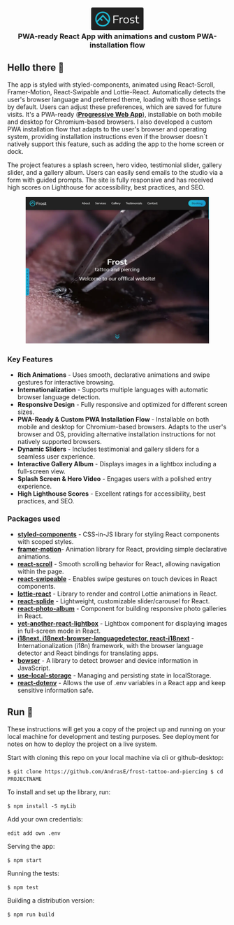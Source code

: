 <h3 align="center">
  <a href="https://frost-tattoo.netlify.app/" target="_blank" rel="noopener noreferrer">
  <img src="https://github.com/AndrasE/raw-readme/blob/main/frost-readme.png?raw=true" width="120px">
  </a>
  <br/>
PWA-ready React App with animations and custom PWA-installation flow
</h3>

## Hello there 👋

The app is styled with styled-components, animated using React-Scroll, Framer-Motion, React-Swipable and Lottie-React. Automatically detects the user's browser language and preferred theme, loading with those settings by default. Users can adjust these preferences, which are saved for future visits.
It's a PWA-ready (**[Progressive Web App](https://developer.mozilla.org/en-US/docs/Web/Progressive_web_apps)**), installable on both mobile and desktop for Chromium-based browsers. I also developed a custom PWA installation flow that adapts to the user's browser and operating system, providing installation instructions even if the browser doesn`t natively support this feature, such as adding the app to the home screen or dock.

The project features a splash screen, hero video, testimonial slider, gallery slider, and a gallery album. Users can easily send emails to the studio via a form with guided prompts. The site is fully responsive and has received high scores on Lighthouse for accessibility, best practices, and SEO.

<div align="center">
<img src="https://github.com/AndrasE/raw-readme/blob/f6bf4a96ee46927ededa98bdf70aa7607e76adda/frost.webp" width="420">
</div>

### Key Features

- **Rich Animations** - Uses smooth, declarative animations and swipe gestures for interactive browsing.
- **Internationalization** - Supports multiple languages with automatic browser language detection.
- **Responsive Design** - Fully responsive and optimized for different screen sizes.
- **PWA-Ready & Custom PWA Installation Flow** - Installable on both mobile and desktop for Chromium-based browsers. Adapts to the user's browser and OS, providing alternative installation instructions for not natively supported browsers.
- **Dynamic Sliders** - Includes testimonial and gallery sliders for a seamless user experience.
- **Interactive Gallery Album** - Displays images in a lightbox including a full-screen view.
- **Splash Screen & Hero Video** - Engages users with a polished entry experience.
- **High Lighthouse Scores** - Excellent ratings for accessibility, best practices, and SEO.

### Packages used

- **[styled-components](https://styled-components.com/)** - CSS-in-JS library for styling React components with scoped styles.
- **[framer-motion](https://www.npmjs.com/package/framer-motion)**- Animation library for React, providing simple declarative animations.
- **[react-scroll](https://www.npmjs.com/package/react-scroll)** - Smooth scrolling behavior for React, allowing navigation within the page.
- **[react-swipeable](https://www.npmjs.com/package/react-swipeable)** - Enables swipe gestures on touch devices in React components.
- **[lottie-react](https://www.npmjs.com/package/lottie-react)** - Library to render and control Lottie animations in React.
- **[react-splide](https://splidejs.com/integration/react-splide/)** - Lightweight, customizable slider/carousel for React.
- **[react-photo-album](https://react-photo-album.com/)** - Component for building responsive photo galleries in React. 
- **[yet-another-react-lightbox](https://yet-another-react-lightbox.com/)** - Lightbox component for displaying images in full-screen mode in React.
- **[i18next, i18next-browser-languagedetector, react-i18next](https://www.i18next.com/)** - Internationalization (i18n) framework, with the browser language detector and React bindings for translating apps. 
- **[bowser](https://www.npmjs.com/package/bowser)** - A library to detect browser and device information in JavaScript. 
- **[use-local-storage](https://www.npmjs.com/package/use-local-storage)** - Managing and persisting state in localStorage.
- **[react-dotenv](https://www.npmjs.com/package/react-dotenv)** - Allows the use of .env variables in a React app and keep sensitive information safe.

## Run 🚀

These instructions will get you a copy of the project up and running on your local machine for development and testing purposes. See deployment for notes on how to deploy the project on a live system.

Start with cloning this repo on your local machine via cli or github-desktop:

`
$ git clone https://github.com/AndrasE/frost-tattoo-and-piercing
$ cd PROJECTNAME
`

To install and set up the library, run:

`
$ npm install -S myLib
`

Add your own credentials:

`
edit add own .env
`

Serving the app:

`
$ npm start
`

Running the tests:

`
$ npm test
`

Building a distribution version:

`
$ npm run build
`

